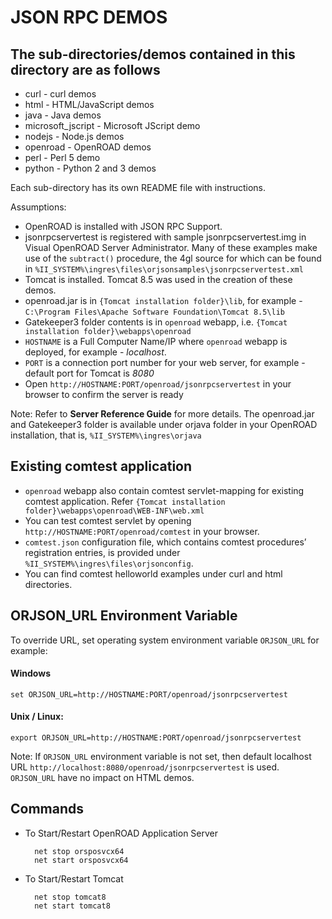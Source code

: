 # JSON RPC DEMOS

## The sub-directories/demos contained in this directory are as follows

- curl - curl demos
- html - HTML/JavaScript demos
- java - Java demos
- microsoft_jscript - Microsoft JScript demo
- nodejs - Node.js demos
- openroad - OpenROAD demos
- perl - Perl 5 demo
- python - Python 2 and 3 demos

Each sub-directory has its own README file with instructions.

Assumptions:

* OpenROAD is installed with JSON RPC Support.
* jsonrpcservertest is registered with sample jsonrpcservertest.img in Visual OpenROAD Server Administrator. Many of these examples make use of the `subtract()` procedure, the 4gl source for which can be found in `%II_SYSTEM%\ingres\files\orjsonsamples\jsonrpcservertest.xml`
* Tomcat is installed. Tomcat 8.5 was used in the creation of these demos.
* openroad.jar is in `{Tomcat installation folder}\lib`, for example - `C:\Program Files\Apache Software Foundation\Tomcat 8.5\lib`
* Gatekeeper3 folder contents is in `openroad` webapp, i.e. `{Tomcat installation folder}\webapps\openroad`
* `HOSTNAME` is a Full Computer Name/IP where `openroad` webapp is deployed, for example - *localhost*.
* `PORT` is a connection port number for your web server, for example - default port for Tomcat is *8080*
* Open `http://HOSTNAME:PORT/openroad/jsonrpcservertest` in your browser to confirm the server is ready

Note: Refer to **Server Reference Guide** for more details. The openroad.jar and Gatekeeper3 folder is available under orjava folder in your OpenROAD installation, that is, `%II_SYSTEM%\ingres\orjava`

## Existing comtest application

* `openroad` webapp also contain comtest servlet-mapping for existing comtest application. Refer `{Tomcat installation folder}\webapps\openroad\WEB-INF\web.xml`
* You can test comtest servlet by opening `http://HOSTNAME:PORT/openroad/comtest` in your browser.
* `comtest.json` configuration file, which contains comtest procedures’ registration entries, is provided under `%II_SYSTEM%\ingres\files\orjsonconfig`.
* You can find comtest helloworld examples under curl and html directories.

## ORJSON_URL Environment Variable

To override URL, set operating system environment variable `ORJSON_URL` for example:

#### Windows

    set ORJSON_URL=http://HOSTNAME:PORT/openroad/jsonrpcservertest

#### Unix / Linux:

    export ORJSON_URL=http://HOSTNAME:PORT/openroad/jsonrpcservertest

Note: If `ORJSON_URL` environment variable is not set, then default localhost URL `http://localhost:8080/openroad/jsonrpcservertest` is used. 
`ORJSON_URL` have no impact on HTML demos.

## Commands

* To Start/Restart OpenROAD Application Server

        net stop orsposvcx64
        net start orsposvcx64

* To Start/Restart Tomcat

        net stop tomcat8
        net start tomcat8
